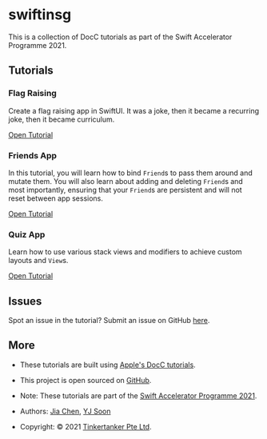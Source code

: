 # swiftinsg
This is a collection of DocC tutorials as part of the Swift Accelerator Programme 2021.

## Tutorials

### Flag Raising

Create a flag raising app in SwiftUI. It was a joke, then it became a recurring joke, then it became curriculum.

[Open Tutorial](../../tutorials/flag-raising)

### Friends App

In this tutorial, you will learn how to bind `Friend`s to pass them around and mutate them. You will also learn about adding and deleting `Friend`s and most importantly, ensuring that your `Friend`s are persistent and will not reset between app sessions.

[Open Tutorial](../../tutorials/friends)

### Quiz App
Learn how to use various stack views and modifiers to achieve custom layouts and `View`s.

[Open Tutorial](../../tutorials/quiz-app)

## Issues
Spot an issue in the tutorial? Submit an issue on GitHub [here](https://github.com/tinkercademy/Swift-Tutorials/issues/).

## More
- These tutorials are built using [Apple's DocC tutorials](https://developer.apple.com/documentation/docc/tutorial-syntax).
- This project is open sourced on [GitHub](https://github.com/tinkercademy/Swift-Tutorials).

- Note: These tutorials are part of the [Swift Accelerator Programme 2021](https://swiftinsg.org).
- Authors: [Jia Chen](https://github.com/jiachenyee), [YJ Soon](https://github.com/yjsoon)
- Copyright: © 2021 [Tinkertanker Pte Ltd](https://tinkertanker.com).
